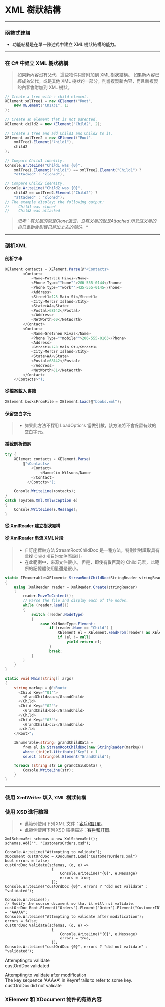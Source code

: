 ﻿# XML 樹狀結構
----
### 函數式建構
* 功能結構是在單一陳述式中建立 XML 樹狀結構的能力。
----
### 在 C# 中建立 XML 樹狀結構
>如果新內容沒有父代，這些物件只會附加到 XML 樹狀結構。 如果新內容已經成為父代，或是其他 XML 樹狀的一部分，則會複製新內容，而且新複製的內容會附加到 XML 樹狀。
```csharp
// Create a tree with a child element.  XElement xmlTree1 = new XElement("Root",      new XElement("Child1", 1)  );    // Create an element that is not parented.  XElement child2 = new XElement("Child2", 2);    // Create a tree and add Child1 and Child2 to it.  XElement xmlTree2 = new XElement("Root",      xmlTree1.Element("Child1"),      child2  );    // Compare Child1 identity.  Console.WriteLine("Child1 was {0}",      xmlTree1.Element("Child1") == xmlTree2.Element("Child1") ?      "attached" : "cloned");    // Compare Child2 identity.  Console.WriteLine("Child2 was {0}",      child2 == xmlTree2.Element("Child2") ?      "attached" : "cloned");  
// The example displays the following output:  //    Child1 was cloned  //    Child2 was attached  
```
> *思考：有父層的就是Clone過去，沒有父層的就是Attached
> 所以沒父層的自已異動會影響已經加上去的部份。**
----
### 剖析XML
#### 剖析字串
```csharp
XElement contacts = XElement.Parse(@"<Contacts>          <Contact>              <Name>Patrick Hines</Name>              <Phone Type=""home"">206-555-0144</Phone>              <Phone type=""work"">425-555-0145</Phone>              <Address>              <Street1>123 Main St</Street1>              <City>Mercer Island</City>              <State>WA</State>              <Postal>68042</Postal>              </Address>              <NetWorth>10</NetWorth>          </Contact>          <Contact>              <Name>Gretchen Rivas</Name>              <Phone Type=""mobile"">206-555-0163</Phone>              <Address>              <Street1>123 Main St</Street1>              <City>Mercer Island</City>              <State>WA</State>              <Postal>68042</Postal>              </Address>              <NetWorth>11</NetWorth>          </Contact>      </Contacts>");  
```
#### 從檔案載入 [書籍](../XMLSample/book.xml)
```csharp
XElement booksFromFile = XElement.Load(@"books.xml");  
```
#### 保留空白字元
>* 如果此方法不採用 LoadOptions 當做引數，該方法將不會保留有效的空白字元。
#### 攔截剖析錯誤
```csharp
try {      XElement contacts = XElement.Parse(          @"<Contacts>              <Contact>                  <Name>Jim Wilson</Name>              </Contact>            </Contcts>");        Console.WriteLine(contacts);  }  catch (System.Xml.XmlException e)  {      Console.WriteLine(e.Message);  }  
```
#### 從 XmlReader 建立樹狀結構
#### 從 XmlReader 串流 XML 片段
> * 自訂座標軸方法 StreamRootChildDoc 是一種方法，特別針對讀取具有重複 Child 項目的文件而設計。
> * 在此範例中，來源文件很小。 但是，即使有數百萬的 Child 元素，此範例的記憶體使用量還是很小。
```csharp
static IEnumerable<XElement> StreamRootChildDoc(StringReader stringReader)  {      using (XmlReader reader = XmlReader.Create(stringReader))      {          reader.MoveToContent();          // Parse the file and display each of the nodes.          while (reader.Read())          {              switch (reader.NodeType)              {                  case XmlNodeType.Element:                      if (reader.Name == "Child") {                          XElement el = XElement.ReadFrom(reader) as XElement;                          if (el != null)                              yield return el;                      }                      break;              }          }      }  }    static void Main(string[] args)  {      string markup = @"<Root>        <Child Key=""01"">          <GrandChild>aaa</GrandChild>        </Child>        <Child Key=""02"">          <GrandChild>bbb</GrandChild>        </Child>        <Child Key=""03"">          <GrandChild>ccc</GrandChild>        </Child>      </Root>";        IEnumerable<string> grandChildData =          from el in StreamRootChildDoc(new StringReader(markup))          where (int)el.Attribute("Key") > 1          select (string)el.Element("GrandChild");        foreach (string str in grandChildData) {          Console.WriteLine(str);      }  }  

```
----
### 使用 XmlWriter 填入 XML 樹狀結構
### 使用 XSD 進行驗證
>* 此範例使用下列 XML 文件：[客戶和訂單](../XMLSample/CustomersOrders.xml)。
>* 此範例使用下列 XSD 結構描述：[客戶和訂單](../XMLSample/CustomersOrders.xsd)。
```xsharp
XmlSchemaSet schemas = new XmlSchemaSet();  schemas.Add("", "CustomersOrders.xsd");    Console.WriteLine("Attempting to validate");  XDocument custOrdDoc = XDocument.Load("CustomersOrders.xml");  bool errors = false;  custOrdDoc.Validate(schemas, (o, e) =>                       {                           Console.WriteLine("{0}", e.Message);                           errors = true;                       });  Console.WriteLine("custOrdDoc {0}", errors ? "did not validate" : "validated");    Console.WriteLine();  // Modify the source document so that it will not validate.  custOrdDoc.Root.Element("Orders").Element("Order").Element("CustomerID").Value = "AAAAA";  Console.WriteLine("Attempting to validate after modification");  errors = false;  custOrdDoc.Validate(schemas, (o, e) =>                       {                           Console.WriteLine("{0}", e.Message);                           errors = true;                       });  Console.WriteLine("custOrdDoc {0}", errors ? "did not validate" : "validated");  
```
Attempting to validate  custOrdDoc validated    Attempting to validate after modification  The key sequence 'AAAAA' in Keyref fails to refer to some key.  custOrdDoc did not validate
### XElement 和 XDocument 物件的有效內容